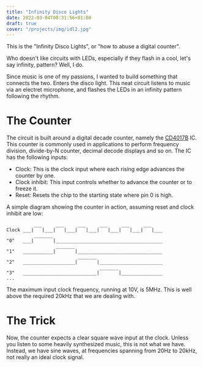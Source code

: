 ```yaml
---
title: "Infinity Disco Lights"
date: 2022-03-04T00:31:56+01:00
draft: true
cover: "/projects/img/idl2.jpg"
---
```


This is the "Infinity Disco Lights", or "how to abuse a digital counter".

Who doesn't like circuits with LEDs, especially if they flash in a cool, let's say infinity, pattern?
Well, I do.

Since music is one of my passions, I wanted to build something that connects the two. Enters the disco light.
This neat circuit listens to music via an electret microphone, and flashes the LEDs in an infinity pattern following the rhythm.

# The Counter
The circuit is built around a digital decade counter, namely the [CD4017B](https://www.ti.com/lit/ds/symlink/cd4017b.pdf) IC.
This counter is commonly used in applications to perform frequency division, divide-by-N counter, decimal decode displays and so on.
The IC has the following inputs:
- Clock: This is the clock input where each rising edge advances the counter by one.
- Clock inhibit: This input controls whether to advance the counter or to freeze it.
- Reset: Resets the chip to the starting state where pin 0 is high.

A simple diagram showing the counter in action, assuming reset and clock inhibit are low:
```
          ___     ___     ___     ___     ___     ___ 
Clock ___|   |___|   |___|   |___|   |___|   |___|   |___
          _______
"0"   ___|       |_______________________________________
                  _______ 
"1"   ___________|       |_______________________________
                          _______ 
"2"   ___________________|       |_______________________
                                  _______ 
"3"   ___________________________|       |_______________
...
```

The maximum input clock frequency, running at 10V, is 5MHz. This is well above the required 20kHz that we are dealing with.

# The Trick
Now, the counter expects a clear square wave input at the clock. Unless you listen to some heavily synthesized music, this is not what we have.
Instead, we have sine waves, at frequencies spanning from 20Hz to 20kHz, not really an ideal clock signal.

